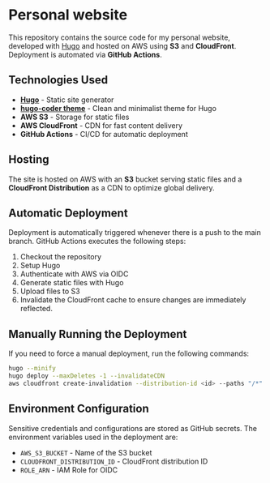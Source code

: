 # Personal website

This repository contains the source code for my personal website, developed with [Hugo](https://gohugo.io/) and hosted on AWS using **S3** and **CloudFront**. Deployment is automated via **GitHub Actions**.

## Technologies Used

- **[Hugo](https://gohugo.io/)** - Static site generator
- **[hugo-coder theme](https://github.com/luizdepra/hugo-coder)** - Clean and minimalist theme for Hugo
- **AWS S3** - Storage for static files
- **AWS CloudFront** - CDN for fast content delivery
- **GitHub Actions** - CI/CD for automatic deployment

## Hosting
The site is hosted on AWS with an **S3** bucket serving static files and a **CloudFront Distribution** as a CDN to optimize global delivery.

## Automatic Deployment
Deployment is automatically triggered whenever there is a push to the main branch. GitHub Actions executes the following steps:

1. Checkout the repository
2. Setup Hugo
3. Authenticate with AWS via OIDC
4. Generate static files with Hugo
5. Upload files to S3
6. Invalidate the CloudFront cache to ensure changes are immediately reflected.

## Manually Running the Deployment
If you need to force a manual deployment, run the following commands:

```bash
hugo --minify
hugo deploy --maxDeletes -1 --invalidateCDN
aws cloudfront create-invalidation --distribution-id <id> --paths "/*"
```

## Environment Configuration
Sensitive credentials and configurations are stored as GitHub secrets. The environment variables used in the deployment are:

- `AWS_S3_BUCKET` - Name of the S3 bucket
- `CLOUDFRONT_DISTRIBUTION_ID` - CloudFront distribution ID
- `ROLE_ARN` - IAM Role for OIDC
